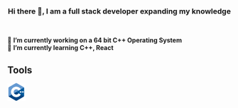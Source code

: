 <h3 align="center">Hi there 👋, I am a full stack developer expanding my knowledge</h3><br>


🔭 **I’m currently working on a 64 bit C++ Operating System**\
🌱 **I’m currently learning C++, React**

<h2> Tools </h2>
<img width = 40 height = 40 src = "https://github.com/devicons/devicon/blob/master/icons/cplusplus/cplusplus-original.svg"/>
